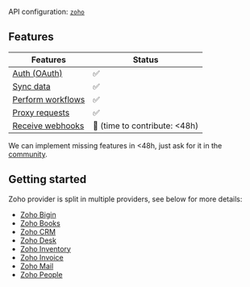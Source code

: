 API configuration: [`zoho`](https://terapi.dev/providers.yaml)

## Features

| Features | Status |
| - | - |
| [Auth (OAuth)](/integrate/guides/authorize-an-api) | ✅ |
| [Sync data](/integrate/guides/sync-data-from-an-api) | ✅ |
| [Perform workflows](/integrate/guides/perform-workflows-with-an-api) | ✅ |
| [Proxy requests](/integrate/guides/proxy-requests-to-an-api) | ✅ |
| [Receive webhooks](/integrate/guides/receive-webhooks-from-an-api) | 🚫 (time to contribute: &lt;48h) |

We can implement missing features in &lt;48h, just ask for it in the [community](https://terapi.dev/slack).

## Getting started

Zoho provider is split in multiple providers, see below for more details:

- [Zoho Bigin](./zoho-bigin.mdx)
- [Zoho Books](./zoho-books.mdx)
- [Zoho CRM](./zoho-crm.mdx)
- [Zoho Desk](./zoho-desk.mdx)
- [Zoho Inventory](./zoho-inventory.mdx)
- [Zoho Invoice](./zoho-invoice.mdx)
- [Zoho Mail](./zoho-mail.mdx)
- [Zoho People](./zoho-people.mdx)
